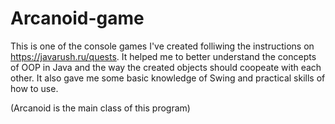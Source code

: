 # Arcanoid-game

This is one of the console games I've created folliwing the instructions on https://javarush.ru/quests. It helped me to better understand the concepts of OOP in Java and the way the created objects should coopeate with each other. It also gave me some basic knowledge of Swing and practical skills of how to use.

(Arcanoid is the main class of this program)
